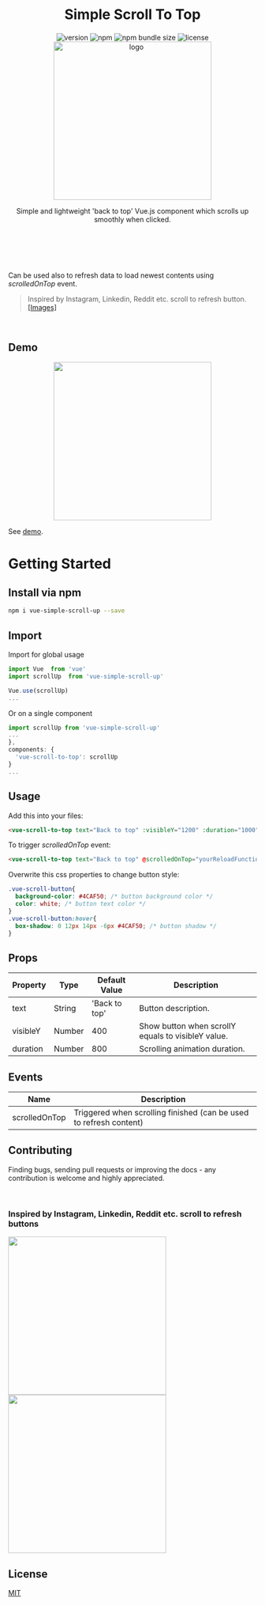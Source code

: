 <div align="center">
  <h1>Simple Scroll To Top</h1>
  <img src="https://img.shields.io/npm/v/vue-simple-scroll-up" alt="version" align="center" />
  <img src="https://img.shields.io/npm/dw/vue-simple-scroll-up" alt="npm" align="center">
  <img src="https://img.shields.io/bundlephobia/min/vue-simple-scroll-up" alt="npm bundle size" align="center" /> 
  <img src="https://img.shields.io/github/license/asdf1899/vue-simple-scroll-up" alt="license" align="center" />
  <br>
  <img src="https://anasaraid.me/vue-simple-scroll-up-example/logo.png" alt="logo" align="center" width="320px" />
  <p>Simple and lightweight 'back to top' Vue.js component which scrolls up smoothly when clicked.</p>
</div>
<br><br>
<br><br>

Can be used also to refresh data to load newest contents using *scrolledOnTop* event.

> Inspired by Instagram, Linkedin, Reddit etc. scroll to refresh button. [[Images]](https://github.com/asdf1899/vue-simple-scroll-up#inspired-by-instagram-linkedin-reddit-etc-scroll-to-refresh-buttons)

<br>

## Demo
<div align="center">
  <img src="https://anasaraid.me/vue-simple-scroll-up-example/example.gif" width="320px"/>
</div>

See [demo](https://anasaraid.me/vue-simple-scroll-up-example/).


# Getting Started

## Install via npm

```bash
npm i vue-simple-scroll-up --save
```

## Import

Import for global usage

```javascript
import Vue  from 'vue'
import scrollUp  from 'vue-simple-scroll-up'

Vue.use(scrollUp)
...
```  

Or on a single component

```javascript
import scrollUp from 'vue-simple-scroll-up'
...
},
components: {
  'vue-scroll-to-top': scrollUp
}
...
```
## Usage

Add this into your files:

```html
<vue-scroll-to-top text="Back to top" :visibleY="1200" :duration="1000"></vue-scroll-to-top>
```

To trigger *scrolledOnTop* event:

```html
<vue-scroll-to-top text="Back to top" @scrolledOnTop="yourReloadFunction()"></vue-scroll-to-top>
```

Overwrite this css properties to change button style:

```css
.vue-scroll-button{
  background-color: #4CAF50; /* button background color */
  color: white; /* button text color */
}
.vue-scroll-button:hover{
  box-shadow: 0 12px 14px -6px #4CAF50; /* button shadow */
}
```

## Props

| Property | Type | Default Value | Description |
| ------------ | ------------ | ------------ | ------------ |
| text | String | 'Back to top' | Button description.|
| visibleY | Number | 400 | Show button when scrollY equals to visibleY value.|
| duration | Number | 800 | Scrolling animation duration.|

## Events

| Name | Description |
|------------------------|--------------------------------------------------------------------------|
| scrolledOnTop | Triggered when scrolling finished (can be used to refresh content) |


## Contributing

Finding bugs, sending pull requests or improving the docs - any contribution is welcome and highly appreciated.

<br>

### Inspired by Instagram, Linkedin, Reddit etc. scroll to refresh buttons


<img  src="https://anasaraid.me/vue-simple-scroll-up-example/insta.jpg"  width="320px"/><br>
<img  src="https://anasaraid.me/vue-simple-scroll-up-example/reddit.jpg"  width="320px"/>

## License
[MIT](https://github.com/asdf1899/vue-simple-scroll-up/blob/master/LICENSE.md)
